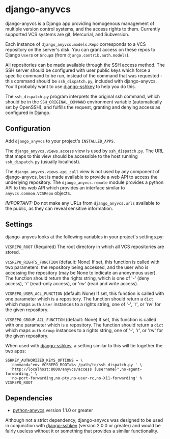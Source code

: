 django-anyvcs
=============

django-anyvcs is a Django app providing homogenous management of multiple
version control systems, and the access rights to them.  Currently supported
VCS systems are git, Mercurial, and Subversion.

Each instance of `django_anyvcs.models.Repo` corresponds to a VCS repository
on the server's disk.  You can grant access on these repos to Django `User`s
or `Group`s (from `django.contrib.auth.models`).

All repositories can be made available through the SSH access method.  The SSH
server should be configured with user public keys which force a specific
command to be run, instead of the command that was requested - this command
should be `ssh_dispatch.py`, included with django-anyvcs.  You'll probably
want to use [django-sshkey][1] to help you do this.

The `ssh_dispatch.py` program interprets the original ssh command, which
should be in the `SSH_ORIGINAL_COMMAND` environment variable (automatically
set by OpenSSH), and fulfills the request, granting and denying access as
configured in Django.

Configuration
-------------

Add `django_anyvcs` to your project's `INSTALLED_APPS`.

The `django_anyvcs.views.access` view is used by `ssh_dispatch.py`.  The URL
that maps to this view should be accessible to the host running
`ssh_dispatch.py` (usually localhost).

The `django_anyvcs.views.api_call` view is not used by any component of
django-anyvcs, but is made available to provide a web API to access the
underlying repository.  The `django_anyvcs.remote` module provides a python
API to this web API which provides an interface similar to
`anyvcs.common.VCSRepo` objects.

*IMPORTANT:* Do not make any URLs from `django_anyvcs.urls` available to the
public, as they can reveal sensitive information.

Settings
--------

django-anyvcs looks at the following variables in your project's settings.py:

`VCSREPO_ROOT` (Required)
The root directory in which all VCS repositories are stored.

`VCSREPO_RIGHTS_FUNCTION` (default: None)
If set, this function is called with two parameters: the repository being
accessed, and the user who is accessing the repository (may be None to
indicate an anonymous user).  The function should return the rights string,
which is one of '-' (deny access), 'r' (read-only access), or 'rw' (read and
write access).

`VCSREPO_USER_ACL_FUNCTION` (default: None)
If set, this function is called with one parameter which is a repository. The
function should return a `dict` which maps `auth.User` instances to a rights
string, one of '-', 'r', or 'rw' for the given repository.

`VCSREPO_GROUP_ACL_FUNCTION` (default: None)
If set, this function is called with one parameter which is a repository. The
function should return a `dict` which maps `auth.Group` instances to a rights
string, one of '-', 'r', or 'rw' for the given repository.

When used with [django-sshkey][1], a setting similar to this will tie together
the two apps:

    SSHKEY_AUTHORIZED_KEYS_OPTIONS = \
      'command="env VCSREPO_ROOT=%s /path/to/ssh_dispatch.py ' \
      'http://localhost:8000/anyvcs/access {username}",no-agent-forwarding,' \
      'no-port-forwarding,no-pty,no-user-rc,no-X11-forwarding' % VCSREPO_ROOT

Dependencies
------------

* [python-anyvcs][2] version 1.1.0 or greater

Although not a strict dependency, django-anyvcs was designed to be used in
conjunction with [django-sshkey][1] (version 2.0.0 or greater) and would be
fairly useless without it or something that provides a similar functionality.

[1]: https://bitbucket.org/ClemsonSoCUnix/django-sshkey
[2]: https://github.com/ScottDuckworth/python-anyvcs
